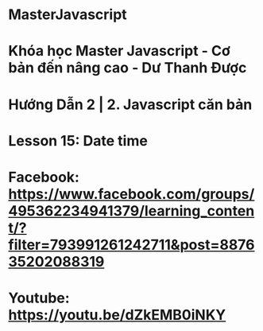 # MasterJavascript
# Khóa học Master Javascript - Cơ bản đến nâng cao - Dư Thanh Được

# Hướng Dẫn 2 | 2. Javascript căn bản

  # Lesson 15: Date time
  # Facebook: https://www.facebook.com/groups/495362234941379/learning_content/?filter=793991261242711&post=887635202088319
  # Youtube: https://youtu.be/dZkEMB0iNKY